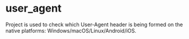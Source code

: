 # user_agent

Project is used to check which User-Agent header is being formed on the native platforms: Windows/macOS/Linux/Android/iOS.
